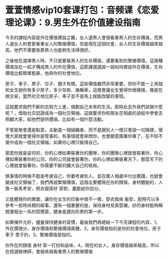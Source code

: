 # 萱萱情感vip10套课打包：音频课《恋爱理论课》：9.男生外在价值建设指南

今天的課程內容是外在價值建設之難，女人選男人會很看重男人的生存價值，而男人選女人則會更看重女人的繁殖價值，但是現在這個社會，女人的生存價值越來越高，他們不需要依靠男人也能夠生活得很好。

之後他在選擇男人時，不只是要看男人的生存價值，還要看到的繁殖價值，這兩種價值加在一起才構成男人的外在價值，這節課選選說一說如何建設外在價值，生存價值比較簡單粗暴，他與你的社會地位。

房子、車子、票子、位子、圈子有關，這些價值雖然非常重要，但你不能一上來就和女生說你有多少房子，多少存款、幾輛車，這樣會讓女生覺得你很擁搜，像是在做交易，當然社交地位房子、車子並不是馬上就能改變的事情。

這就要求我們不斷的去努力上進，規劃自己未來的生活，那除此去外我們該做什麼呢？，借助社交認證成為一個社交領袖，這就要求你和朋友在相處的過程中學會去照顧大家，給他們提供價值，比如有一個什麼活動。

不管是聚會還是點菜，主動當一個組織者，而不是跟別人一樣只會說一句隨便，慢慢大家就會覺得你是管事的，有事情就會來問你，也會願意圍著你專了，在不知不覺中成為一個社交領袖，如果你心裡只裝得自己。

那麼你就是姿司的，你的心裡如果裝著你的團隊，你的團隊心裡就會裝著你，你心裡如果裝著你的公司，你的公司就會裝著你，你的心裡如果裝著天下，那麼天下的心裡就會裝著你，你需要不斷的擴大自己的格局。

做事情的時候不能是考慮自己，你要考慮別人，並在圍人相處中付出實踐，也就會變成社交領袖了，我們再說繁殖價值，這個主要體現在你的顏值，身材體能的，人靠一裝馬考安，把衣服穿好 穿對，盡能給你加分。

又能體現你的脾圍，讓你在女生的印象中很不一樣，穿衣風格 髮型，配時可以多參考一些時尚類的砸事，還有一個重要的是，保持身材見美雲襯，好的身材能夠瞬間激發出一系的賀爾蒙，健身是邁向形男的第一步。

如果條件允許，儘量保持健身的習慣，最後我們再總結一下今天課程的內容，1。外在價值分，身存價值和繁殖價值兩種，2。身存價值指的是你的社會地位，房子 車子 票子的，3。繁殖價值是指的。

你外在的顏值 身材 穿一打扮和品味，4。現在的女人，身存價值越來越高，所以在挑選辦律師，會越來越看重男人的繁殖價值